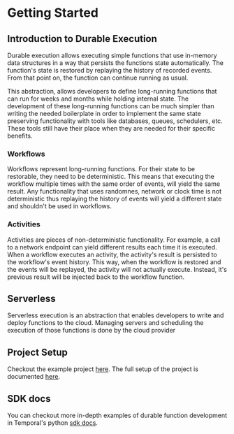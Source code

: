 # Getting Started
## Introduction to Durable Execution
Durable execution allows executing simple functions that use in-memory data structures in a way that persists the functions state automatically. The function's state is restored by replaying the history of recorded events. From that point on, the function can continue running as usual.

This abstraction, allows developers to define long-running functions that can run for weeks and months while holding internal state. The development of these long-running functions can be much simpler than writing the needed boilerplate in order to implement the same state preserving functionality with tools like databases, queues, schedulers, etc. These tools still have their place when they are needed for their specific benefits.

### Workflows
Workflows represent long-running functions.
For their state to be restorable, they need to be deterministic. This means that executing the workflow multiple times with the same order of events, will yield the same result.
Any functionality that uses randomnes, network or clock time is not deterministic thus replaying the history of events will yield a different state and shouldn't be used in workflows.

### Activities
Activities are pieces of non-deterministic functionality. For example, a call to a network endpoint can yield different results each time it is executed. When a workflow executes an activity, the activity's result is persisted to the workflow's event history. This way, when the workflow is restored and the events will be replayed, the activity will not actually execute. Instead, it's previous result will be injected back to the workflow function.

## Serverless
Serverless execution is an abstraction that enables developers to write and deploy functions to the cloud. Managing servers and scheduling the execution of those functions is done by the cloud provider

## Project Setup
Checkout the example project [here](https://github.com/danzilberdan/Durable-Serverless-Starter).
The full setup of the project is documented [here](https://github.com/danzilberdan/Durable-Serverless-Starter/blob/main/SETUP.md).

## SDK docs
You can checkout more in-depth examples of durable function development in Temporal's python [sdk docs](https://docs.temporal.io/dev-guide/python).
